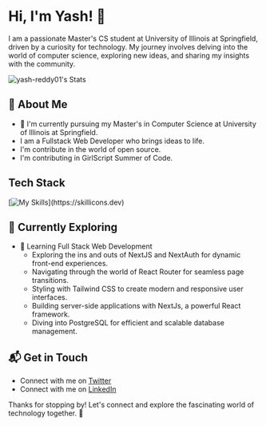 # Hi, I'm Yash! 👋

I am a passionate Master's CS student at University of Illinois at Springfield, driven by a curiosity for technology. My journey involves delving into the world of computer science, exploring new ideas, and sharing my insights with the community.

![yash-reddy01's Stats](https://github-readme-stats.vercel.app/api?username=yash-reddy01&theme=vue-dark&show_icons=true&hide_border=true&count_private=true)

## 🚀 About Me

- 🔭 I'm currently pursuing my Master's in Computer Science at University of Illinois at Springfield.
-  I am a Fullstack Web Developer who brings ideas to life.
-  I'm contribute in the world of open source.
-  I'm contributing in GirlScript Summer of Code.


## Tech Stack
[![My Skills](https://skillicons.dev/icons?i=react,nextjs,js,html,css,tailwind,aws,mongodb,nodejs,express,anaconda,angular,appwrite,bootstrap,c,cpp,cloudflare,d3,docker,firebase,git,graphql,java,jquery,linux,mysql,nginx,postman,prisma,py,supabase,threejs,)](https://skillicons.dev)

## 🌱 Currently Exploring

- 🚀 Learning Full Stack Web Development
  - Exploring the ins and outs of NextJS and NextAuth for dynamic front-end experiences.
  - Navigating through the world of React Router for seamless page transitions.
  - Styling with Tailwind CSS to create modern and responsive user interfaces.
  - Building server-side applications with NextJs, a powerful React framework.
  - Diving into PostgreSQL for efficient and scalable database management.


## 📬 Get in Touch

- Connect with me on [Twitter](https://twitter.com/yash_reddy01)
- Connect with me on [LinkedIn](https://www.linkedin.com/in/yash-reddy01/)

Thanks for stopping by! Let's connect and explore the fascinating world of technology together. 🚀



<!--

Here are some ideas to get you started:

- 🔭 I’m currently working on ...
- 🌱 I’m currently learning ...
- 👯 I’m looking to collaborate on ...
- 🤔 I’m looking for help with ...
- 💬 Ask me about ...
- 📫 How to reach me: ...
- 😄 Pronouns: ...
- ⚡ Fun fact: ...
-->


